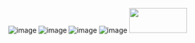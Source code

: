 ![image](https://github.com/INeedJobToStartWork/Test/assets/97305201/96b76824-e10d-45a3-a340-7e6fcda6e269)
![image](https://github.com/INeedJobToStartWork/Test/assets/97305201/c3ca3805-fde6-465f-af92-72b79f2512f9)
![image](https://github.com/INeedJobToStartWork/Test/assets/97305201/5e49a8f8-f16d-4181-9572-54b6bdc65662)
![image](https://github.com/INeedJobToStartWork/Test/assets/97305201/599a0776-1bed-4cfe-8e04-3b4987348221)
<a href="https://youtube.com"><img width="115px" height="50px" src="https://github.com/INeedJobToStartWork/Test/assets/97305201/f17795f3-47ed-45f7-ae1a-4961f3e9c3ba"/></a>
